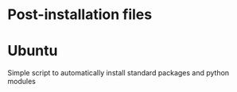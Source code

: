 # Post-installation files

# Ubuntu
Simple script to automatically install standard packages and python modules
